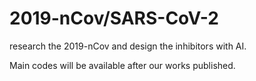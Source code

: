 # 2019-nCov/SARS-CoV-2
research the 2019-nCov and design the inhibitors with AI.

Main codes will be available after our works published.

